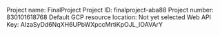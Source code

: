 Project name:                   FinalProject
Project ID:                     finalproject-aba88
Project number:                 830101618768
Default GCP resource location:  Not yet selected
Web API Key:                    AIzaSyDd6NqXH6UPbWXpccMrtiKpOJL_IOAVArY